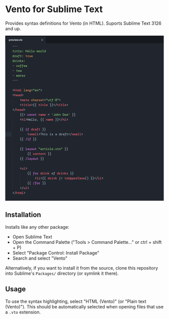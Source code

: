 # Vento for Sublime Text

Provides syntax definitions for Vento (in HTML). Suports Sublime Text 3126 and up.

![Preview of the syntax highlighting](preview.png)

## Installation

Installs like any other package:

- Open Sublime Text
- Open the Command Palette ("Tools > Command Palette…" or ctrl + shift + P)
- Select "Package Control: Install Package"
- Search and select "Vento"

Alternatively, if you want to install it from the source, clone this repository into Sublime's `Packages/` directory (or symlink it there).

## Usage

To use the syntax highlighting, select "HTML (Vento)" (or "Plain text (Vento)"). This should be automatically selected when opening files that use a `.vto` extension.
